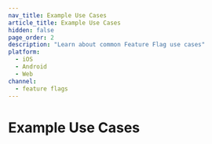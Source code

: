 ```yaml
---
nav_title: Example Use Cases
article_title: Example Use Cases
hidden: false
page_order: 2
description: "Learn about common Feature Flag use cases"
platform:
  - iOS
  - Android
  - Web
channel:
  - feature flags 
---
```


# Example Use Cases
